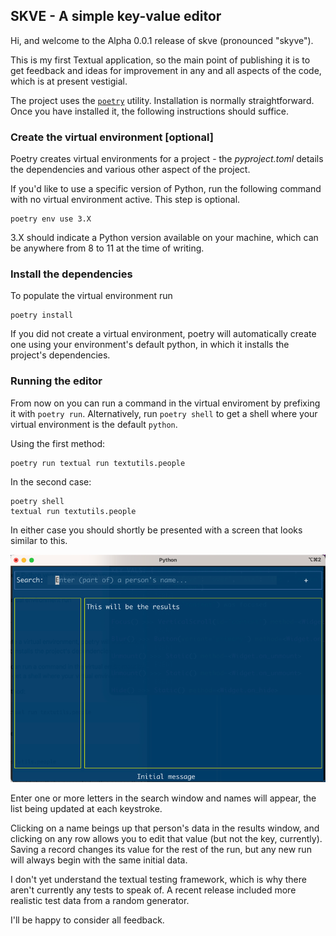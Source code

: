 ## SKVE - A simple key-value editor

Hi, and welcome to the Alpha 0.0.1 release of skve (pronounced "skyve").

This is my first Textual application,
so the main point of publishing it
is to get feedback and ideas for improvement
in any and all aspects of the code,
which is at present vestigial.

The project uses the [`poetry`](https://python-poetry.org/docs/) utility.
Installation is normally straightforward.
Once you have installed it,
the following instructions should suffice.

### Create the virtual environment [optional]

Poetry creates virtual environments for a project -
the _pyproject.toml_ details the dependencies and
various other aspect of the project.

If you'd like to use a specific version of Python,
run the following command with no virtual environment active.
This step is optional.

```shell
poetry env use 3.X
```

3.X should indicate a Python version
available on your machine,
which can be anywhere from 8 to 11
at the time of writing.

### Install the dependencies

To populate the virtual environment run

```shell
poetry install
```

If you did not create a virtual environment,
poetry will automatically create one
using your environment's default python,
in which it installs the project's dependencies.

### Running the editor

From now on you can run a command
in the virtual enviroment
by prefixing it with `poetry run`.
Alternatively, run `poetry shell`
to get a shell where your virtual
environment is the default `python`.

Using the first method:

    poetry run textual run textutils.people

In the second case:

    poetry shell
    textual run textutils.people

In either case
you should shortly be presented with
a screen that looks similar to this.

![SKiVE opening screen](images/screen1.png "SKiVE Opening Screen")

Enter one or more letters in the search window and names will appear,
the list being updated at each keystroke.

Clicking on a name beings up that person's data in the results window,
and clicking on any row allows you to edit that value (but not the key,
currently). Saving a record changes its value for the rest of the
run, but any new run will always begin with the same initial data.

I don't yet understand the textual testing framework,
which is why there aren't currently any tests to speak of.
A recent release included more realistic test data from
a random generator.

I'll be happy to consider all feedback.

